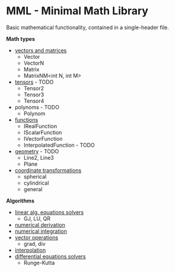 # MML - Minimal Math Library
Basic mathematical functionality, contained in a single-header file.

**Math types**

- [vectors and matrices](https://github.com/zvanjak/MML/blob/master/docs/Vectors_and_matrices.md)
  - Vector
  - VectorN<int N>
  - Matrix
  - MatrixNM<int N, int M>
- [tensors](https://github.com/zvanjak/MML/blob/master/docs/Tensors.md) - TODO
  - Tensor2<int Dim>
  - Tensor3<int Dim>
  - Tensor4<int Dim>
- polynoms - TODO
  - Polynom
- [functions](https://github.com/zvanjak/MML/blob/master/docs/Functions.md)
  - IRealFunction
  - IScalarFunction<int N>
  - IVectorFunction<int N>
  - InterpolatedFunction - TODO
- [geometry](https://github.com/zvanjak/MML/blob/master/docs/Geometry.md) - TODO
  - Line2, Line3  
  - Plane
- [coordinate transformations](https://github.com/zvanjak/MML/blob/master/docs/Coordinate_transformations.md)
  - spherical
  - cylindrical
  - general



**Algorithms**

- [linear alg. equations solvers](https://github.com/zvanjak/MML/blob/master/docs/Linear_equations_solvers.md)
  - GJ, LU, QR
- [numerical derivation](https://github.com/zvanjak/MML/blob/master/docs/Derivation.md)
- [numerical integration](https://github.com/zvanjak/MML/blob/master/docs/Integration.md)
- [vector operations](https://github.com/zvanjak/MML/blob/master/docs/Vector_operations.md)
  - grad, div
- [interpolation](https://github.com/zvanjak/MML/blob/master/docs/Interpolation.md)
- [differential equations solvers](https://github.com/zvanjak/MML/blob/master/docs/Differential_equations_solvers.md)
  - Runge-Kutta



